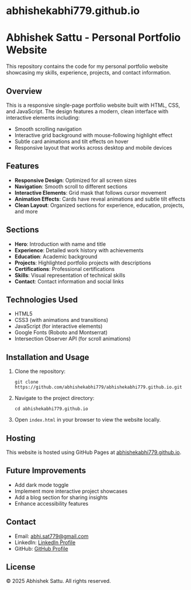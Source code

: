 # abhishekabhi779.github.io
# Abhishek Sattu - Personal Portfolio Website

This repository contains the code for my personal portfolio website showcasing my skills, experience, projects, and contact information.

## Overview

This is a responsive single-page portfolio website built with HTML, CSS, and JavaScript. The design features a modern, clean interface with interactive elements including:

- Smooth scrolling navigation
- Interactive grid background with mouse-following highlight effect
- Subtle card animations and tilt effects on hover
- Responsive layout that works across desktop and mobile devices

## Features

- **Responsive Design**: Optimized for all screen sizes
- **Navigation**: Smooth scroll to different sections
- **Interactive Elements**: Grid mask that follows cursor movement
- **Animation Effects**: Cards have reveal animations and subtle tilt effects
- **Clean Layout**: Organized sections for experience, education, projects, and more

## Sections

- **Hero**: Introduction with name and title
- **Experience**: Detailed work history with achievements
- **Education**: Academic background
- **Projects**: Highlighted portfolio projects with descriptions
- **Certifications**: Professional certifications
- **Skills**: Visual representation of technical skills
- **Contact**: Contact information and social links

## Technologies Used

- HTML5
- CSS3 (with animations and transitions)
- JavaScript (for interactive elements)
- Google Fonts (Roboto and Montserrat)
- Intersection Observer API (for scroll animations)

## Installation and Usage

1. Clone the repository:
   ```
   git clone https://github.com/abhishekabhi779/abhishekabhi779.github.io.git
   ```

2. Navigate to the project directory:
   ```
   cd abhishekabhi779.github.io
   ```

3. Open `index.html` in your browser to view the website locally.

## Hosting

This website is hosted using GitHub Pages at [abhishekabhi779.github.io](https://abhishekabhi779.github.io).

## Future Improvements

- Add dark mode toggle
- Implement more interactive project showcases
- Add a blog section for sharing insights
- Enhance accessibility features

## Contact

- Email: [abhi.sat779@gmail.com](mailto:abhi.sat779@gmail.com)
- LinkedIn: [LinkedIn Profile](https://www.linkedin.com/in/abhishek-s-462954222/)
- GitHub: [GitHub Profile](https://github.com/abhishekabhi779)

## License

© 2025 Abhishek Sattu. All rights reserved.
